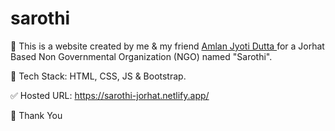 # sarothi

🔰 This is a website created by me & my friend <a href="https://www.linkedin.com/in/amlan-jyoti-dutta-a637b221b/"> Amlan Jyoti Dutta </a> for a Jorhat Based Non Governmental Organization (NGO) named "Sarothi".

📌 Tech Stack: HTML, CSS, JS & Bootstrap.

✅ Hosted URL: https://sarothi-jorhat.netlify.app/

🔰 Thank You
